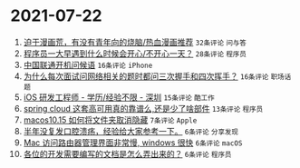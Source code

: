 # 2021-07-22

1. [迫于漫画荒，有没有青年向的烧脑/热血漫画推荐](https://www.v2ex.com/t/790967) `32条评论` `问与答`
1. [程序员一大早遇到什么时候会开心/不开心一天？](https://www.v2ex.com/t/790971) `28条评论` `程序员`
1. [中国联通开机问候语](https://www.v2ex.com/t/790972) `16条评论` `iPhone`
1. [为什么每次面试问网络相关的题时都问三次握手和四次挥手？](https://www.v2ex.com/t/790966) `16条评论` `职场话题`
1. [iOS 研发工程师 - 学历/经验不限 - 深圳](https://www.v2ex.com/t/790968) `15条评论` `酷工作`
1. [spring cloud 这套高可用真的靠谱么,还是少了啥部件](https://www.v2ex.com/t/790969) `13条评论` `程序员`
1. [macos10.15 如何将文件夹取消隐藏](https://www.v2ex.com/t/790981) `7条评论` `Apple`
1. [半年没复发口腔溃疡，经验给大家参考一下。](https://www.v2ex.com/t/790992) `6条评论` `分享发现`
1. [Mac 访问路由器管理界面非常慢, windows 很快](https://www.v2ex.com/t/790986) `6条评论` `macOS`
1. [各位的开发需要编写的文档是怎么弄出来的？](https://www.v2ex.com/t/790973) `6条评论` `程序员`
